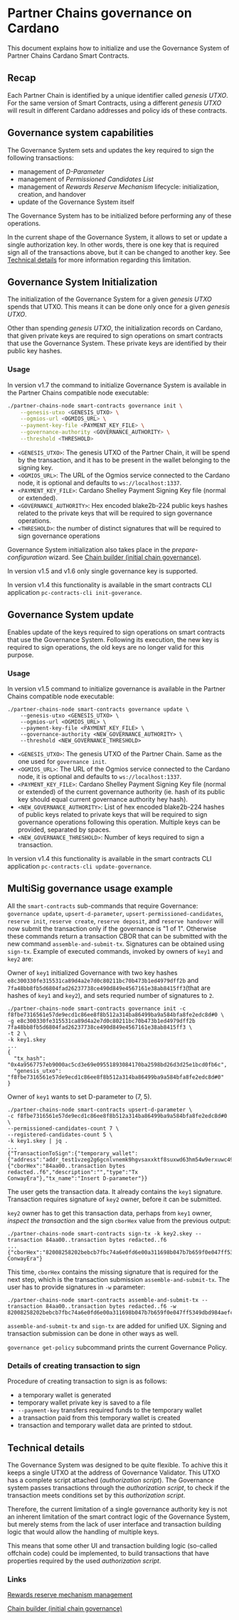 # Partner Chains governance on Cardano

This document explains how to initialize and use the Governance System of Partner Chains Cardano Smart Contracts.

## Recap

Each Partner Chain is identified by a unique identifier called *genesis UTXO*.
For the same version of Smart Contracts, using a different *genesis UTXO* will result in different Cardano addresses and policy ids of these contracts.

## Governance system capabilities

The Governance System sets and updates the key required to sign the following transactions:

* management of *D-Parameter*
* management of *Permissioned Candidates List*
* management of *Rewards Reserve Mechanism* lifecycle: initialization, creation, and handover
* update of the Governance System itself

The Governance System has to be initialized before performing any of these operations.

In the current shape of the Governance System, it allows to set or update a single authorization key.
In other words, there is one key that is required sign all of the transactions above, but it can be changed to another key.
See [Technical details](#technical-details) for more information regarding this limitation.

## Governance System Initialization

The initialization of the Governance System for a given *genesis UTXO* spends that UTXO.
This means it can be done only once for a given *genesis UTXO*.

Other than spending *genesis UTXO*, the initialization records on Cardano, that given private keys are required to sign operations on smart contracts that use the Governance System.
These private keys are identified by their public key hashes.

### Usage

In version v1.7 the command to initialize Governance System is available in the Partner Chains compatible node executable:

```bash
./partner-chains-node smart-contracts governance init \
	--genesis-utxo <GENESIS_UTXO> \
	--ogmios-url <OGMIOS_URL> \
	--payment-key-file <PAYMENT_KEY_FILE> \
	--governance-authority <GOVERNANCE_AUTHORITY> \
	--threshold <THRESHOLD>
```

* `<GENESIS_UTXO>`: The genesis UTXO of the Partner Chain, it will be spend by the transaction, and it has to be present in the wallet belonging to the signing key.
* `<OGMIOS_URL>`: The URL of the Ogmios service connected to the Cardano node, it is optional and defaults to `ws://localhost:1337`.
* `<PAYMENT_KEY_FILE>`: Cardano Shelley Payment Signing Key file (normal or extended).
* `<GOVERNANCE_AUTHORITY>`: Hex encoded blake2b-224 public keys hashes related to the private keys that will be required to sign governance operations.
* `<THRESHOLD>`: the number of distinct signatures that will be required to sign governance operations

Governance System initialization also takes place in the *prepare-configuration* wizard. See [Chain builder (initial chain governance)](./../chain-builder.md).

In version v1.5 and v1.6 only single governance key is supported.

In version v1.4 this functionality is available in the smart contracts CLI application `pc-contracts-cli init-goverance`.

## Governance System update

Enables update of the keys required to sign operations on smart contracts that use the Governance System.
Following its execution, the new key is required to sign operations, the old keys are no longer valid for this purpose.

### Usage

In version v1.5 command to initialize governance is available in the Partner Chains compatible node executable:
```
./partner-chains-node smart-contracts governance update \
	--genesis-utxo <GENESIS_UTXO> \
	--ogmios-url <OGMIOS_URL> \
	--payment-key-file <PAYMENT_KEY_FILE> \
	--governance-authority <NEW_GOVERNANCE_AUTHORITY> \
	--threshold <NEW_GOVERNANCE_THRESHOLD>
```

* `<GENESIS_UTXO>`: The genesis UTXO of the Partner Chain. Same as the one used for `governance init`.
* `<OGMIOS_URL>`: The URL of the Ogmios service connected to the Cardano node, it is optional and defaults to `ws://localhost:1337`.
* `<PAYMENT_KEY_FILE>`: Cardano Shelley Payment Signing Key file (normal or extended) of the current governance authority (ie. hash of its public key should equal current governance authority hey hash).
* `<NEW_GOVERNANCE_AUTHORITY>`: List of hex encoded blake2b-224 hashes of public keys related to private keys that will be required to sign governance operations following this operation. Multiple keys can be provided, separated by spaces.
* `<NEW_GOVERNANCE_THRESHOLD>`: Number of keys required to sign a transaction.

In version v1.4 this functionality is available in the smart contracts CLI application `pc-contracts-cli update-governance`.

## MultiSig governance usage example

All the `smart-contracts` sub-commands that require Governance: `governance update`, `upsert-d-parameter`, `upsert-permissioned-candidates`, `reserve init`, `reserve create`, `reserve deposit`, and `reserve handover` will now submit the transaction only if the governance is "1 of 1". Otherwise these commands return a transaction CBOR that can be submitted with the new command `assemble-and-submit-tx`. Signatures can be obtained using `sign-tx`. Example of executed commands, invoked by owners of `key1` and `key2` are:

Owner of `key1` initialized Governance with two key hashes `e8c300330fe315531ca89d4a2e7d0c80211bc70b473b1ed4979dff2b` and `7fa48bb8fb5d6804fad26237738ce490d849e4567161e38ab8415ff3`(that are hashes of `key1` and `key2`), and sets requried number of signatures to `2`.
```
./partner-chains-node smart-contracts governance init -c f8fbe7316561e57de9ecd1c86ee8f8b512a314ba86499ba9a584bfa8fe2edc8d#0 \
-g e8c300330fe315531ca89d4a2e7d0c80211bc70b473b1ed4979dff2b 7fa48bb8fb5d6804fad26237738ce490d849e4567161e38ab8415ff3 \
-t 2 \
-k key1.skey
...
{
  "tx_hash": "0x4a9567757eb9000ac5cd3e69e09551893084170ba2598bd26d3d25e1bcd0fb6c",
  "genesis_utxo": "f8fbe7316561e57de9ecd1c86ee8f8b512a314ba86499ba9a584bfa8fe2edc8d#0"
}
```

Owner of `key1` wants to set D-parameter to (7, 5).
```
./partner-chains-node smart-contracts upsert-d-parameter \
-c f8fbe7316561e57de9ecd1c86ee8f8b512a314ba86499ba9a584bfa8fe2edc8d#0 \
--permissioned-candidates-count 7 \
--registered-candidates-count 5 \
-k key1.skey | jq .
...
{"TransactionToSign":{"temporary_wallet":{"address":"addr_test1vzeg2g6gcnlvnemk9hgvsaxxktf8suxwd63hm54w9erxuwc49exyq","funded_by_tx":"0xed99c5eb6d12053c514915fcb0445c9ce9839b65570db042fcd1c9d9cc9fbcf8","private_key":"0x730f9c6f26666da41dedbe596f6b2f7d36a98ce768591010b537e4f48417448f"},"tx_cbor":{"cborHex":"84aa00..transaction bytes redacted..f6","description":"","type":"Tx ConwayEra"},"tx_name":"Insert D-parameter"}}
```
The user gets the transaction data. It already contains the `key1` signature. Transaction requires signature of `key2` owner, before it can be submitted.

`key2` owner has to get this transaction data, perhaps from `key1` owner, *inspect the transaction* and the sign `cborHex` value from the previous output:
```
./partner-chains-node smart-contracts sign-tx -k key2.skey --transaction 84aa00..transaction bytes redacted..f6
...
{"cborHex":"82008258202bebcb7fbc74a6e0fd6e00a311698b047b7b659f0e047ff5349dbd984aefc52c58409dfff5d837ec7b864502c7acac5ad5885f74d94cb68458413ee4565ff52f6dcb1ff3df272566662b4f00766fc9586a12532bfce68e56280f93dd57d6e22b9705","description":"","type":"TxWitness ConwayEra"}
```
This time, `cborHex` contains the missing signature that is required for the next step, which is the transaction submission `assemble-and-submit-tx`.
The user has to provide signatures in `-w` parameter:
```
./partner-chains-node smart-contracts assemble-and-submit-tx --transaction 84aa00..transaction bytes redacted..f6 -w 82008258202bebcb7fbc74a6e0fd6e00a311698b047b7b659f0e047ff5349dbd984aefc52c58409dfff5d837ec7b864502c7acac5ad5885f74d94cb68458413ee4565ff52f6dcb1ff3df272566662b4f00766fc9586a12532bfce68e56280f93dd57d6e22b9705
```

`assemble-and-submit-tx` and `sign-tx` are added for unified UX. Signing and transaction submission can be done in other ways as well.

`governance get-policy` subcommand prints the current Governance Policy.

### Details of creating transaction to sign

Procedure of creating transaction to sign is as follows:
* a temporary wallet is generated
* temporary wallet private key is saved to a file
* `--payment-key` transfers required funds to the temporary wallet
* a transaction paid from this temporary wallet is created
* transaction and temporary wallet data are printed to stdout.

## Technical details

The Governance System was designed to be quite flexible. To achive this it keeps a single UTXO at the address of Governance Validator.
This UTXO has a complete script attached (*authorization script*).
The Governance system passes transactions through the *authorization script*, to check if the transaction meets conditions set by this *authorization script*.

Therefore, the current limitation of a single governance authority key is not an inherent limitation of the smart contract logic of the Governance System,
but merely stems from the lack of user interface and transaction building logic that would allow the handling of multiple keys.

This means that some other UI and transaction building logic (so-called offchain code) could be implemented,
to build transactions that have properties required by the used *authorization script*.

### Links

[Rewards reserve mechanism management](./../../developer-guides/native-token-reserve-management.md)

[Chain builder (initial chain governance)](./../chain-builder.md)
